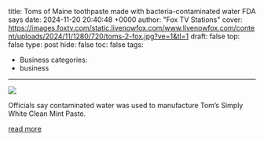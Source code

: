 title: Toms of Maine toothpaste made with bacteria-contaminated water FDA says
date: 2024-11-20 20:40:48 +0000
author: "Fox TV Stations"
cover: https://images.foxtv.com/static.livenowfox.com/www.livenowfox.com/content/uploads/2024/11/1280/720/toms-2-fox.jpg?ve=1&tl=1
draft: false
top: false
type: post
hide: false
toc: false
tags:
  - Business
categories:
  - business
---

![](https://images.foxtv.com/static.livenowfox.com/www.livenowfox.com/content/uploads/2024/11/1280/720/toms-2-fox.jpg?ve=1&tl=1)

Officials say contaminated water was used to manufacture Tom’s Simply White Clean Mint Paste.

[read more](https://www.fox9.com/news/toms-maine-toothpaste-made-bacteria-contaminated-water-fda)
